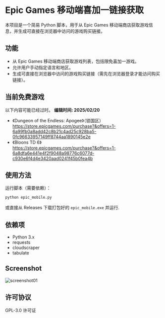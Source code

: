 # Epic Games 移动端喜加一链接获取

本项目是一个简易 Python 脚本，用于从 Epic Games 移动端商店获取游戏信息，并生成可直接在浏览器中访问的游戏购买链接。

## 功能
- 从 Epic Games 移动端商店获取游戏列表，包括限免喜加一游戏。
- 允许用户手动指定语言和地区。
- 生成可直接在浏览器中访问的游戏购买链接（需先在浏览器登录才能访问购买链接）。

## 当前免费游戏
以下内容可能已经过时。 **编辑时间: 2025/02/20**
- 《Dungeon of the Endless: Apogee》（锁国区）  
https://store.epicgames.com/purchase?&offers=1-6a99fb0a8add42c8b21c4ad25c928ba5-0fc96633957149ff8744aa1890145e2e
- 《Bloons TD 6》  
https://store.epicgames.com/purchase?&offers=1-6a8dfa6e441e4f2f9048a98776c6077d-c930e6f4d4e3420aad0241f45b0fea4b

## 使用方法

运行脚本（需要依赖）：
```sh
python epic_mobile.py
```

或直接从 Releases 下载打包好的 `epic_mobile.exe` 并运行.

## 依赖项
- Python 3.x
- requests
- cloudscraper
- tabulate

## Screenshot
![screenshot01](https://github.com/user-attachments/assets/16992e39-aba2-46be-ad58-7585610a7723)

## 许可协议
GPL-3.0 许可证
